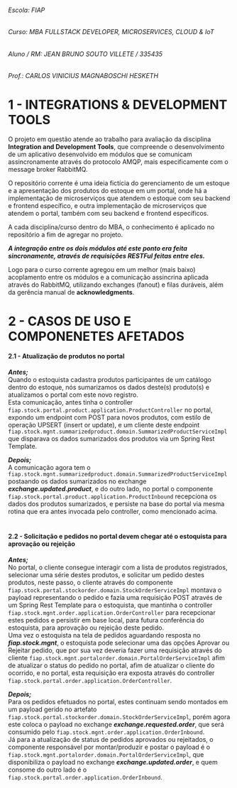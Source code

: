 ###### Escola: FIAP
###### Curso: MBA FULLSTACK DEVELOPER, MICROSERVICES, CLOUD & IoT
###### Aluno / RM: JEAN BRUNO SOUTO VILLETE / 335435
###### Prof.: CARLOS VINICIUS MAGNABOSCHI HESKETH

# 1 - INTEGRATIONS & DEVELOPMENT TOOLS

O projeto em questão atende ao trabalho para avaliação da disciplina **Integration and Development Tools**, que
 compreende o desenvolvimento de um aplicativo desenvolvido em módulos que se comunicam assincronamente através do 
 protocolo AMQP, mais especificamente com o message broker RabbitMQ.

O repositório corrente é uma ideia fictícia do gerenciamento de um estoque e a apresentação dos produtos do estoque em
 um portal, onde há a implementação de microserviços que atendem o estoque com seu backend e frontend específico, e
 outra implementação de microserviços que atendem o portal, também com seu backend e frontend específicos.
 
A cada disciplina/curso dentro do MBA, o conhecimento é aplicado no repositório a fim de agregar no projeto.
 
***A integração entre os dois módulos até este ponto era feita sincronamente, através de requisições RESTFul feitas entre
 eles.***

Logo para o curso corrente agregou em um melhor (mais baixo) acoplamento entre os módulos e a comunicação assincrina
 aplicada através do RabbitMQ, utilizando exchanges (fanout) e filas duráveis, além da gerência manual de 
 **acknowledgments**.

# 2 - CASOS DE USO E COMPONENETES AFETADOS

#### 2.1 - Atualização de produtos no portal

***Antes;***  
Quando o estoquista cadastra produtos participantes de um catálogo dentro do estoque, nós sumarizamos os dados deste(s)
 produto(s) e atualizamos o portal com este novo registro.  
Esta comunicação, antes tinha o controller ``` fiap.stock.portal.product.application.ProductController ``` no portal, 
 expondo um endpoint com POST para novos produtos, com estilo de operação UPSERT (insert or update), e um cliente deste
 endpoint ``` fiap.stock.mgnt.summarizedproduct.domain.SummarizedProductServiceImpl ``` que disparava os dados 
 sumarizados dos produtos via um Spring Rest Template.  

***Depois;***  
A comunicação agora tem o ``` fiap.stock.mgnt.summarizedproduct.domain.SummarizedProductServiceImpl ``` postaando os
 dados sumarizados no exchange ***exchange.updated.product***, e do outro lado, no portal o componente 
 ``` fiap.stock.portal.product.application.ProductInbound ``` recepciona os dados dos produtos sumarizados, e persiste
 na base do portal via mesma rotina que era antes invocada pelo controller, como mencionado acima.

#

#### 2.2 - Solicitação e pedidos no portal devem chegar até o estoquista para aprovação ou rejeição

***Antes;***  
No portal, o cliente consegue interagir com a lista de produtos registrados, selecionar uma série destes produtos, e 
 solicitar um pedido destes produtos, neste passo, o cliente através do componente
 ``` fiap.stock.portal.stockorder.domain.StockOrderServiceImpl ``` montava o payload representando o pedido e fazia uma
 requisição POST através de um Spring Rest Template para o estoquista, que mantinha o controller 
 ``` fiap.stock.mgnt.order.application.OrderController ``` para recepcionar estes pedidos e persistir em base local, 
 para futura conferência do estoquista, para aprovação ou rejeição deste pedido.  
Uma vez o estoquista na tela de pedidos aguardando resposta no ***fiap.stock.mgnt***, o estoquista pode selecionar uma 
 das opções Aprovar ou Rejeitar pedido, que por sua vez deveria fazer uma requisição através do cliente 
 ``` fiap.stock.mgnt.portalorder.domain.PortalOrderServiceImpl ``` afim de atualizar o status do pedido no portal, afim
 de atualizar o cliente do ocorrido, e no portal, esta requisição era exposta através do controller
 ``` fiap.stock.portal.order.application.OrderController ```.

***Depois;***  
Para os pedidos efetuados no portal, estes continuam sendo montados em um payload gerido no artefato
 ``` fiap.stock.portal.stockorder.domain.StockOrderServiceImpl ```, porém agora este coloca o payload no exchange
 ***exchange.requested.order***, que será consumido pelo ``` fiap.stock.mgnt.order.application.OrderInbound ```.  
Já para a atualização de status de pedidos aprovados ou rejeitados, o componente responsável por montar/produzir e 
 postar o payload é o ``` fiap.stock.mgnt.portalorder.domain.PortalOrderServiceImpl ```, que disponibiliza o payload no
 exchange ***exchange.updated.order***, e quem consome do outro lado é o 
 ``` fiap.stock.portal.order.application.OrderInbound ```.